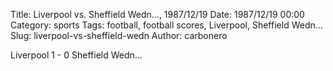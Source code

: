 Title: Liverpool vs. Sheffield Wedn…, 1987/12/19
Date: 1987/12/19 00:00
Category: sports
Tags: football, football scores, Liverpool, Sheffield Wedn…
Slug: liverpool-vs-sheffield-wedn
Author: carbonero


Liverpool 1 - 0 Sheffield Wedn…
